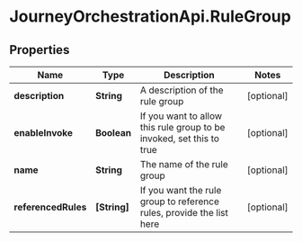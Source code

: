 # JourneyOrchestrationApi.RuleGroup

## Properties

Name | Type | Description | Notes
------------ | ------------- | ------------- | -------------
**description** | **String** | A description of the rule group | [optional] 
**enableInvoke** | **Boolean** | If you want to allow this rule group to be invoked, set this to true | [optional] 
**name** | **String** | The name of the rule group | [optional] 
**referencedRules** | **[String]** | If you want the rule group to reference rules, provide the list here | [optional] 


